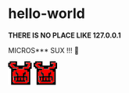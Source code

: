 # hello-world

**THERE IS NO PLACE LIKE 127.0.0.1**

MICROS*** SUX !!! :poop:

![Alt text]( https://github.com/tw1x-seclab/hello-world/blob/experimental/images/evil_2.png "Evil Shit")
![Alt text]( ./images/evil_2.png?raw=true "Evil Shit")




